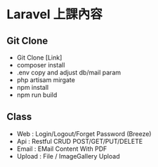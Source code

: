 # Laravel 上課內容
## Git Clone 
*   Git Clone [Link]
*   composer install
*   .env copy and adjust db/mail param
*   php artisam mirgate
*   npm install
*   npm run build

## Class 
*   Web :  Login/Logout/Forget Password (Breeze)
*   Api :  Restful CRUD  POST/GET/PUT/DELETE
*   Email : EMail Content With PDF
*   Upload : File / ImageGallery Upload
